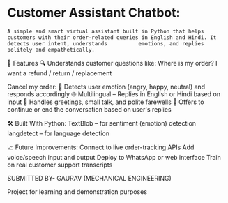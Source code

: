 # Customer Assistant Chatbot:
    A simple and smart virtual assistant built in Python that helps customers with their order-related queries in English and Hindi. It detects user intent, understands          emotions, and replies politely and empathetically.

🚀 Features
🔍 Understands customer questions like:
    Where is my order?
    I want a refund / return / replacement

Cancel my order:
    🧠 Detects user emotion (angry, happy, neutral) and responds accordingly
    🌐 Multilingual – Replies in English or Hindi based on input
    💬 Handles greetings, small talk, and polite farewells
    🔁 Offers to continue or end the conversation based on user's replies

🛠️ Built With Python:
    TextBlob – for sentiment (emotion) detection
    langdetect – for language detection

📈 Future Improvements:
    Connect to live order-tracking APIs
    Add voice/speech input and output
    Deploy to WhatsApp or web interface
    Train on real customer support transcripts


SUBMITTED BY-
GAURAV
(MECHANICAL ENGINEERING)

Project for learning and demonstration purposes
